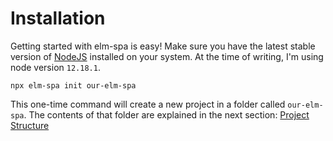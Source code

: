 # Installation

Getting started with elm-spa is easy! Make sure you have the latest stable version of [NodeJS](https://nodejs.org/en/) installed on your system. At the time of writing, I'm using node version `12.18.1`.

```terminal
npx elm-spa init our-elm-spa
```

This one-time command will create a new project in a folder called `our-elm-spa`. The contents of that folder are explained in the next section: [Project Structure](/guide/project-structure)